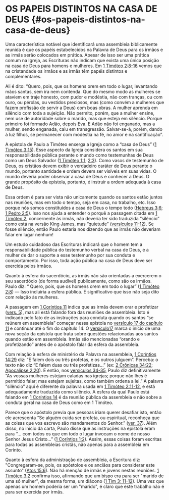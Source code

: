 # OS PAPEIS DISTINTOS NA CASA DE DEUS {#os-papeis-distintos-na-casa-de-deus}

Uma característica notável que identificará uma assembleia biblicamente reunida é que os papéis estabelecidos na Palavra de Deus para os irmãos e as irmãs serão colocados em prática. Apesar de isso ser uma prática comum na Igreja, as Escrituras não indicam que exista uma única posição na casa de Deus para homens e mulheres. Em [1 Timóteo 2:8-16](http://bibliaonline.com.br/acf/1tm/2/8-16) vemos que na cristandade os irmãos e as irmãs têm papéis distintos e complementares.

Ali é dito: “Quero, pois, que os homens orem em todo o lugar, levantando mãos santas, sem ira nem contenda. Que do mesmo modo as mulheres se ataviem em traje honesto, com pudor e modéstia, não com tranças, ou com ouro, ou pérolas, ou vestidos preciosos, mas (como convém a mulheres que fazem profissão de servir a Deus) com boas obras. A mulher aprenda em silêncio com toda a sujeição. Não permito, porém, que a mulher ensine, nem use de autoridade sobre o marido, mas que esteja em silêncio. Porque primeiro foi formado Adão, depois Eva. E Adão não foi enganado, mas a mulher, sendo enganada, caiu em transgressão. Salvar-se-á, porém, dando à luz filhos, se permanecer com modéstia na fé, no amor e na santificação”.

A epístola de Paulo a Timóteo enxerga a Igreja como a “casa de Deus” ([1 Timóteo 3:15](http://bibliaonline.com.br/acf/1tm/3/15)). Esse aspecto da Igreja considera os santos em sua responsabilidade pública perante o mundo como testemunhas de Deus como um Deus Salvador ([1 Timóteo 1:1](http://bibliaonline.com.br/acf/1tm/1/1); [2:3](http://bibliaonline.com.br/acf/1tm/2/3)). Como vasos de testemunho de Deus, os cristãos devem exibir o verdadeiro caráter de Deus perante o mundo, portanto santidade e ordem devem ser visíveis em suas vidas. O mundo deveria poder observar a casa de Deus e conhecer a Deus. O grande propósito da epístola, portanto, é instruir a ordem adequada à casa de Deus.

Essa ordem é para ser vista não unicamente quando os santos estão juntos nas reuniões, mas em todo o tempo, seja em casa, no trabalho, etc. Isso porque nós somos constituídos a casa de Deus o tempo todo ([Hebreus 3:6](http://bibliaonline.com.br/acf/hb/3/6); [1 Pedro 2:5](http://bibliaonline.com.br/acf/1pe/2/5)). Isso nos ajuda a entender o porquê a passagem citada em [1 Timóteo 2](http://bibliaonline.com.br/acf/1tm/2), concernente às irmãs, não deveria ter sido traduzida “silêncio” como está na versão King James, mas “quietude” ([versículos 11-12](http://bibliaonline.com.br/acf/1tm/2/11-12)). Se fosse silêncio, então Paulo estaria nos dizendo que as irmãs não deveriam falar em lugar nenhum!

Um estudo cuidadoso das Escrituras indicará que o homem tem a responsabilidade pública do testemunho verbal na casa de Deus, e a mulher de dar o suporte a esse testemunho por sua conduta e comportamento. Por isso, toda ação pública na casa de Deus deve ser exercida pelos irmãos.

Quanto à esfera do sacerdócio, as irmãs não são orientadas a exercerem o seu sacerdócio (de forma audível) publicamente, como são os irmãos. Paulo diz: “ Quero, pois, que os homens orem em todo o lugar” ([1 Timóteo 2:8](http://bibliaonline.com.br/acf/1tm/2/8)) — Isso incluiria a esfera pública. É significativo que isso não seja dito com relação às mulheres.

A passagem em [1 Coríntios 11](http://bibliaonline.com.br/acf/1co/11) indica que as irmãs devem orar e profetizar ([vers. 5](http://bibliaonline.com.br/acf/1co/11/5)), mas ali está falando fora das reuniões de assembleia. Isto é indicado pelo fato de as instruções para conduta quando os santos “se reúnem em assembleia” começar nessa epístola no [versículo 17 do capítulo 11](http://bibliaonline.com.br/acf/1co/11/17) e continuar até o fim do capítulo 14\. O [versículo17](http://bibliaonline.com.br/acf/1co/11/17) marca o início de uma nova seção da epístola que trata sobre questões relacionadas aos santos quando estão em assembleia. Irmãs são mencionadas “orando e profetizando” antes de o apóstolo falar da esfera da assembleia.

Com relação à esfera de ministério da Palavra na assembleia, [1 Coríntios 14:29](http://bibliaonline.com.br/acf/1co/14/29) diz: “E falem dois ou três profetas, e os outros julguem”. Perceba: o texto não diz “E falem duas ou três profetizas...” (ex: [2 Crônicas 34:22](http://bibliaonline.com.br/acf/2cr/34/22); [Apocalipse 2:20](http://bibliaonline.com.br/acf/ap/2/20)). E então, nos [versículos 34-35](http://bibliaonline.com.br/acf/1co/14/34-35), Paulo diz definitivamente “As vossas mulheres estejam caladas nas igrejas; porque não lhes é permitido falar; mas estejam sujeitas, como também ordena a lei.” A palavra “silêncio” aqui é diferente da palavra usada em [1 Timóteo 2:11-12](http://bibliaonline.com.br/acf/1tm/2/11-12), e está adequadamente traduzida como silêncio. A esfera da qual Paulo está falando em [1 Coríntios 14](http://bibliaonline.com.br/acf/1co/14) é da reunião pública da assembleia e não sobre a conduta geral na casa de Deus como em 1 Timóteo.

Parece que o apóstolo previa que pessoas iriam querer desafiar isto, então ele acrescenta “Se alguém cuida ser profeta, ou espiritual, reconheça que as coisas que vos escrevo são mandamentos do Senhor.” ([ver. 37](http://bibliaonline.com.br/acf/1co/14/37)). Além disso, no início da carta, Paulo disse que as instruções na epístola eram para “... com todos os que em todo o lugar invocam o nome de nosso Senhor Jesus Cristo...” ([1 Coríntios 1:2](http://bibliaonline.com.br/acf/1co/1/2)). Assim, essas coisas foram escritas para todas as assembleias cristãs, não apenas para a assembleia em Corinto.

Quanto à esfera da administração de assembleia, a Escritura diz: &quot;Congregaram-se, pois, os apóstolos e os anciãos para considerar este assunto&quot; ([Atos 15:6](http://bibliaonline.com.br/acf/atos/15/6)). Não há menção de irmãs e jovens nestas reuniões. [1 Timóteo 3:2](http://bibliaonline.com.br/acf/1tm/3/2) confirma isso, afirmando que um bispo era para ser &quot;marido de uma só mulher&quot;, da mesma forma, um diácono ([1 Tim 3: 11-12](http://bibliaonline.com.br/acf/1tm/3/11-12)). Uma vez que apenas um homem poderia ser um &quot;marido&quot;, é claro que este trabalho não é para ser exercida por irmãs.